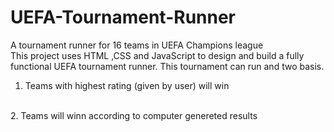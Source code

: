 # UEFA-Tournament-Runner
A tournament runner for 16 teams in UEFA Champions league 
<br>
This project uses HTML ,CSS and JavaScript to design and build a fully functional UEFA tournament runner. This tournament can run and two basis.
<br>
1. Teams with highest rating (given by user) will win
<br>
2. Teams will winn according to computer genereted results
